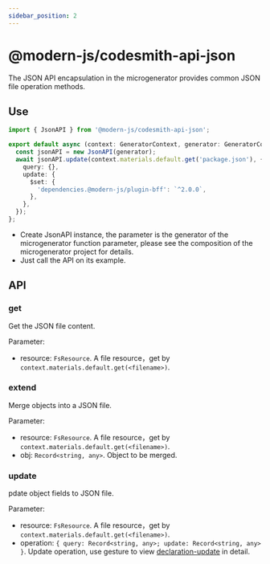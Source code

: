 ```yaml
---
sidebar_position: 2
---
```


# @modern-js/codesmith-api-json

The JSON API encapsulation in the microgenerator provides common JSON file operation methods.

## Use

```ts
import { JsonAPI } from '@modern-js/codesmith-api-json';

export default async (context: GeneratorContext, generator: GeneratorCore) => {
  const jsonAPI = new JsonAPI(generator);
  await jsonAPI.update(context.materials.default.get('package.json'), {
    query: {},
    update: {
      $set: {
        'dependencies.@modern-js/plugin-bff': `^2.0.0`,
      },
    },
  });
};
```

- Create JsonAPI instance, the parameter is the generator of the microgenerator function parameter, please see the composition of the microgenerator project for details.
- Just call the API on its example.

## API

### get

Get the JSON file content.

Parameter:

- resource: `FsResource`. A file resource，get by `context.materials.default.get(<filename>)`.

### extend

Merge objects into a JSON file.

Parameter:

- resource: `FsResource`. A file resource，get by `context.materials.default.get(<filename>)`.
- obj: `Record<string, any>`. Object to be merged.

### update

pdate object fields to JSON file.

Parameter:

- resource: `FsResource`. A file resource，get by `context.materials.default.get(<filename>)`.
- operation: `{ query: Record<string, any>; update: Record<string, any> }`. Update operation, use gesture to view [declaration-update](https://www.npmjs.com/package/declaration-update) in detail.
